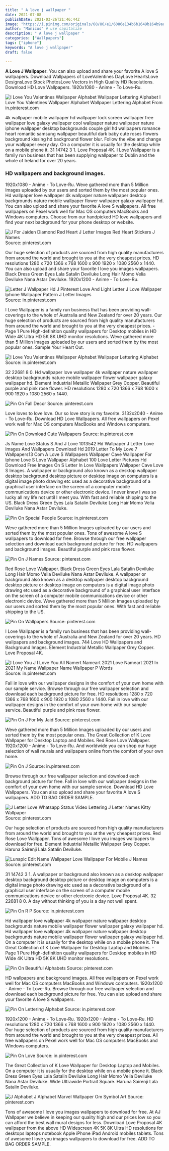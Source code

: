 ```yaml
---
title: " A love j wallpaper "
date: 2021-07-08
publishDate: 2021-03-26T21:46:44Z
image: "https://i.pinimg.com/originals/60/86/e1/6086e134b6b1649b164b9aa800d76787.png"
author: "Manicus" # use capitalize
description: " A love j wallpaper "
categories: ["Wallpapers"]
tags: ["iphone"]
keywords: "A love j wallpaper"
draft: false

---
```



**A Love J Wallpaper**. You can also upload and share your favorite A love S wallpapers. Download Wallpapers of LoveValentines DayLove HeartsLove DesignsLove Stock PhotosLove Vectors in High Quality HD Resolutions. Download HD Love Wallpapers. 1920x1080 - Anime - To Love-Ru.

![I Love You Valentines Wallpaper Alphabet Wallpaper Lettering Alphabet](https://i.pinimg.com/originals/78/38/75/7838758cc056f2fac102bf0d131f4a5b.jpg "I Love You Valentines Wallpaper Alphabet Wallpaper Lettering Alphabet")
I Love You Valentines Wallpaper Alphabet Wallpaper Lettering Alphabet From in.pinterest.com


4k wallpaper mobile wallpaper hd wallpaper lock screen wallpaper free wallpaper love galaxy wallpaper cool wallpaper nature wallpaper nature iphone wallpaper desktop backgrounds couple girl hd wallpapers romance heart romantic samsung wallpaper beautiful dark baby cute roses flowers background kissing hd background flower blur. Follow the vibe and change your wallpaper every day. On a computer it is usually for the desktop while on a mobile phone it. 31 14742 3 1. Love Proposal 4K. I Love Wallpaper is a family run business that has been supplying wallpaper to Dublin and the whole of Ireland for over 20 years.

### HD wallpapers and background images.

1920x1080 - Anime - To Love-Ru. Weve gathered more than 5 Million Images uploaded by our users and sorted them by the most popular ones. Hd wallpaper love wallpaper 4k wallpaper nature wallpaper desktop backgrounds nature mobile wallpaper flower wallpaper galaxy wallpaper hd. You can also upload and share your favorite A love S wallpapers. All free wallpapers on Pexel work well for Mac OS computers MacBooks and Windows computers. Choose from our handpicked HD love wallpapers and find your next background for your phone desktop or website.


![J For Jaiden Diamond Red Heart J Letter Images Red Heart Stickers J Names](https://i.pinimg.com/originals/8a/75/6c/8a756c54b409affd64bf852c975f7042.jpg "J For Jaiden Diamond Red Heart J Letter Images Red Heart Stickers J Names")
Source: pinterest.com

Our huge selection of products are sourced from high quality manufacturers from around the world and brought to you at the very cheapest prices. HD resolutions 1280 x 720 1366 x 768 1600 x 900 1920 x 1080 2560 x 1440. You can also upload and share your favorite I love you images wallpapers. Black Dress Green Eyes Lala Satalin Deviluke Long Hair Momo Velia Deviluke Nana Astar Deviluke. 1920x1200 - Anime - To Love-Ru.

![Letter J Wallpaper Hd J Pinterest Love And Light Letter J Love Wallpaper Iphone Wallpaper Pattern J Letter Images](https://i.pinimg.com/originals/75/fa/0e/75fa0e8285f66db7e39b7b8a0c08e537.jpg "Letter J Wallpaper Hd J Pinterest Love And Light Letter J Love Wallpaper Iphone Wallpaper Pattern J Letter Images")
Source: in.pinterest.com

I Love Wallpaper is a family run business that has been providing wall-coverings to the whole of Australia and New Zealand for over 20 years. Our huge selection of products are sourced from high quality manufacturers from around the world and brought to you at the very cheapest prices. - Page 1 Pure High-definition quality wallpapers for Desktop mobiles in HD Wide 4K Ultra HD 5K 8K UHD monitor resolutions. Weve gathered more than 5 Million Images uploaded by our users and sorted them by the most popular ones. Sample Your Heart Out.

![I Love You Valentines Wallpaper Alphabet Wallpaper Lettering Alphabet](https://i.pinimg.com/originals/78/38/75/7838758cc056f2fac102bf0d131f4a5b.jpg "I Love You Valentines Wallpaper Alphabet Wallpaper Lettering Alphabet")
Source: in.pinterest.com

32 22681 8 0. Hd wallpaper love wallpaper 4k wallpaper nature wallpaper desktop backgrounds nature mobile wallpaper flower wallpaper galaxy wallpaper hd. Element Industrial Metallic Wallpaper Grey Copper. Beautiful purple and pink rose flower. HD resolutions 1280 x 720 1366 x 768 1600 x 900 1920 x 1080 2560 x 1440.

![Pin On Fall Decor](https://i.pinimg.com/originals/51/b7/94/51b794be47a9e32ccb544f37978bdfe9.jpg "Pin On Fall Decor")
Source: pinterest.com

Love loves to love love. Our so love story is my favorite. 3132x2040 - Anime - To Love-Ru. Download HD Love Wallpapers. All free wallpapers on Pexel work well for Mac OS computers MacBooks and Windows computers.

![Pin On Download Cute Wallpapers](https://i.pinimg.com/564x/f8/2c/1b/f82c1b47709776841df36903e3e7d7dd.jpg "Pin On Download Cute Wallpapers")
Source: in.pinterest.com

Js Name Love Status S And J Love 1013542 Hd Wallpaper J Letter Love Images And Wallpapers Download Hd 2019 Letter To My Love 7 Wallpapers13 Com A Love S Wallpapers Wallpaper Cave Wallpaper For Iphone Love S Love Wallpaper Alphabet 100 Love Letter Pictures Hd Download Free Images On S Letter In Love Wallpapers Wallpaper Cave Love S Images. A wallpaper or background also known as a desktop wallpaper desktop background desktop picture or desktop image on computers is a digital image photo drawing etc used as a decorative background of a graphical user interface on the screen of a computer mobile communications device or other electronic device. I never knew I was so lucky all my life not until I meet you. With fast and reliable shipping to the US. Black Dress Green Eyes Lala Satalin Deviluke Long Hair Momo Velia Deviluke Nana Astar Deviluke.

![Pin On Special People](https://i.pinimg.com/originals/d0/cb/b6/d0cbb64337ba0ff8d492c3522329bced.jpg "Pin On Special People")
Source: in.pinterest.com

Weve gathered more than 5 Million Images uploaded by our users and sorted them by the most popular ones. Tons of awesome A love S wallpapers to download for free. Browse through our free wallpaper selection and download each background picture for free. HD wallpapers and background images. Beautiful purple and pink rose flower.

![Pin On J Names](https://i.pinimg.com/originals/09/3a/4c/093a4c1b52aa7d1b74873df76521c5c1.jpg "Pin On J Names")
Source: pinterest.com

Red Rose Love Wallpaper. Black Dress Green Eyes Lala Satalin Deviluke Long Hair Momo Velia Deviluke Nana Astar Deviluke. A wallpaper or background also known as a desktop wallpaper desktop background desktop picture or desktop image on computers is a digital image photo drawing etc used as a decorative background of a graphical user interface on the screen of a computer mobile communications device or other electronic device. Weve gathered more than 5 Million Images uploaded by our users and sorted them by the most popular ones. With fast and reliable shipping to the US.

![Pin On Wallpapers](https://i.pinimg.com/originals/50/2a/6b/502a6bb6e6a472e9b83b30ccd2b7f532.jpg "Pin On Wallpapers")
Source: pinterest.com

I Love Wallpaper is a family run business that has been providing wall-coverings to the whole of Australia and New Zealand for over 20 years. HD wallpapers and background images. 744 Love HD Wallpapers and Background Images. Element Industrial Metallic Wallpaper Grey Copper. Love Proposal 4K.

![I Love You J I Love You All Namert Nameart 2021 Love Nameart 2021 In 2021 My Name Wallpaper Name Wallpaper P Words](https://i.pinimg.com/originals/2c/68/28/2c6828884b001706c0a51869be74d33f.jpg "I Love You J I Love You All Namert Nameart 2021 Love Nameart 2021 In 2021 My Name Wallpaper Name Wallpaper P Words")
Source: in.pinterest.com

Fall in love with our wallpaper designs in the comfort of your own home with our sample service. Browse through our free wallpaper selection and download each background picture for free. HD resolutions 1280 x 720 1366 x 768 1600 x 900 1920 x 1080 2560 x 1440. Fall in love with our wallpaper designs in the comfort of your own home with our sample service. Beautiful purple and pink rose flower.

![Pin On J For My Jaid](https://i.pinimg.com/originals/e5/2f/4f/e52f4f7d9276328fe0c3759a31c77937.png "Pin On J For My Jaid")
Source: pinterest.com

Weve gathered more than 5 Million Images uploaded by our users and sorted them by the most popular ones. The Great Collection of K Love Wallpaper for Desktop Laptop and Mobiles. Red Rose Love Wallpaper. 1920x1200 - Anime - To Love-Ru. And worldwide you can shop our huge selection of wall murals and wallpapers online from the comfort of your own home.

![Pin On J](https://i.pinimg.com/564x/5e/fc/96/5efc966995cc1d657dc11e3162e675ec.jpg "Pin On J")
Source: in.pinterest.com

Browse through our free wallpaper selection and download each background picture for free. Fall in love with our wallpaper designs in the comfort of your own home with our sample service. Download HD Love Wallpapers. You can also upload and share your favorite A love S wallpapers. ADD TO BAG ORDER SAMPLE.

![J Letter Love Whatsapp Status Video Lettering J Letter Names Kitty Wallpaper](https://i.pinimg.com/originals/d9/17/2a/d9172ad9a7d2837645a6e074866f9e28.jpg "J Letter Love Whatsapp Status Video Lettering J Letter Names Kitty Wallpaper")
Source: pinterest.com

Our huge selection of products are sourced from high quality manufacturers from around the world and brought to you at the very cheapest prices. Red Rose Love Wallpaper. Tons of awesome I love you images wallpapers to download for free. Element Industrial Metallic Wallpaper Grey Copper. Haruna Sairenji Lala Satalin Deviluke.

![Lunapic Edit Name Wallpaper Love Wallpaper For Mobile J Names](https://i.pinimg.com/736x/1a/84/05/1a8405dba4780c5836b0325236c0fafa.jpg "Lunapic Edit Name Wallpaper Love Wallpaper For Mobile J Names")
Source: pinterest.com

31 14742 3 1. A wallpaper or background also known as a desktop wallpaper desktop background desktop picture or desktop image on computers is a digital image photo drawing etc used as a decorative background of a graphical user interface on the screen of a computer mobile communications device or other electronic device. Love Proposal 4K. 32 22681 8 0. A day without thinking of you is a day not well spent.

![Pin On R P](https://i.pinimg.com/564x/98/a7/c4/98a7c48833b7ee87d5874aaf42e33adb.jpg "Pin On R P")
Source: in.pinterest.com

Hd wallpaper love wallpaper 4k wallpaper nature wallpaper desktop backgrounds nature mobile wallpaper flower wallpaper galaxy wallpaper hd. Hd wallpaper love wallpaper 4k wallpaper nature wallpaper desktop backgrounds nature mobile wallpaper flower wallpaper galaxy wallpaper hd. On a computer it is usually for the desktop while on a mobile phone it. The Great Collection of K Love Wallpaper for Desktop Laptop and Mobiles. - Page 1 Pure High-definition quality wallpapers for Desktop mobiles in HD Wide 4K Ultra HD 5K 8K UHD monitor resolutions.

![Pin On Beautiful Alphabets](https://i.pinimg.com/474x/30/04/2d/30042da4f7b317d754696c92b582af0c.jpg "Pin On Beautiful Alphabets")
Source: pinterest.com

HD wallpapers and background images. All free wallpapers on Pexel work well for Mac OS computers MacBooks and Windows computers. 1920x1200 - Anime - To Love-Ru. Browse through our free wallpaper selection and download each background picture for free. You can also upload and share your favorite A love S wallpapers.

![Pin On Lettering Alphabet](https://i.pinimg.com/736x/4d/7f/bd/4d7fbd380e937b70aa5c23a4da9d7123.jpg "Pin On Lettering Alphabet")
Source: in.pinterest.com

1920x1200 - Anime - To Love-Ru. 1920x1200 - Anime - To Love-Ru. HD resolutions 1280 x 720 1366 x 768 1600 x 900 1920 x 1080 2560 x 1440. Our huge selection of products are sourced from high quality manufacturers from around the world and brought to you at the very cheapest prices. All free wallpapers on Pexel work well for Mac OS computers MacBooks and Windows computers.

![Pin On Love](https://i.pinimg.com/564x/5e/e9/ea/5ee9ea1f652669b470f8c91779f1c3dc.jpg "Pin On Love")
Source: in.pinterest.com

The Great Collection of K Love Wallpaper for Desktop Laptop and Mobiles. On a computer it is usually for the desktop while on a mobile phone it. Black Dress Green Eyes Lala Satalin Deviluke Long Hair Momo Velia Deviluke Nana Astar Deviluke. Wide Ultrawide Portrait Square. Haruna Sairenji Lala Satalin Deviluke.

![J Alphabet J Alphabet Marvel Wallpaper Om Symbol Art](https://i.pinimg.com/originals/60/86/e1/6086e134b6b1649b164b9aa800d76787.png "J Alphabet J Alphabet Marvel Wallpaper Om Symbol Art")
Source: pinterest.com

Tons of awesome I love you images wallpapers to download for free. At AJ Wallpaper we believe in keeping our quality high and our prices low so you can afford the best wall mural designs for less. Download Love Proposal 4K wallpaper from the above HD Widescreen 4K 5K 8K Ultra HD resolutions for desktops laptops notebook Apple iPhone iPad Android mobiles tablets. Tons of awesome I love you images wallpapers to download for free. ADD TO BAG ORDER SAMPLE.

